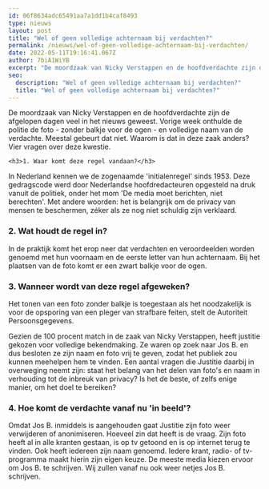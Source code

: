```yaml
---
id: 06f8634adc65491aa7a1dd1b4caf8493
type: nieuws
layout: post
title: "Wel of geen volledige achternaam bij verdachten?"
permalink: /nieuws/wel-of-geen-volledige-achternaam-bij-verdachten/
date: 2022-05-11T19:16:41.067Z
author: 7biA1WiYB
excerpt: "De moordzaak van Nicky Verstappen en de hoofdverdachte zijn de afgelopen dagen veel in het nieuws geweest. Vorige week onthulde de politie de foto - zonder balkje voor de ogen - en volledige naam van de verdachte. Meestal gebeurt dat niet. Waarom is dat in deze zaak anders? Vier vragen over deze kwestie.  "
seo:
  description: "Wel of geen volledige achternaam bij verdachten?"
  title: "Wel of geen volledige achternaam bij verdachten?"
---
```

De moordzaak van Nicky Verstappen en de hoofdverdachte zijn de afgelopen dagen veel in het nieuws geweest. Vorige week onthulde de politie de foto - zonder balkje voor de ogen - en volledige naam van de verdachte. Meestal gebeurt dat niet. Waarom is dat in deze zaak anders? Vier vragen over deze kwestie.  

    <h3>1. Waar komt deze regel vandaan?</h3>
<p>In Nederland kennen we de zogenaamde 'initialenregel' sinds 1953. Deze gedragscode werd door Nederlandse hoofdredacteuren opgesteld na druk vanuit de politiek, onder het mom 'De media moet berichten, niet berechten'. Met andere woorden: het is belangrijk om de privacy van mensen te beschermen, zéker als ze nog niet schuldig zijn verklaard.</p>
<h3>2. Wat houdt de regel in?</h3>
<p>In de praktijk komt het erop neer dat verdachten en veroordeelden worden genoemd met hun voornaam en de eerste letter van hun achternaam. Bij het plaatsen van de foto komt er een zwart balkje voor de ogen.</p>
<h3>3. Wanneer wordt van deze regel afgeweken?</h3>
<p>Het tonen van een foto zonder balkje is toegestaan als het noodzakelijk is voor de opsporing van een pleger van strafbare feiten, stelt de Autoriteit Persoonsgegevens.</p>
<p>Gezien de 100 procent match in de zaak van Nicky Verstappen, heeft justitie gekozen voor volledige bekendmaking. Ze waren op zoek naar Jos B. en dus besloten ze zijn naam en foto vrij te geven, zodat het publiek zou kunnen meehelpen hem te vinden. Een aantal vragen die Justitie daarbij in overweging neemt zijn: staat het belang van het delen van foto's en naam in verhouding tot de inbreuk van privacy? Is het de beste, of zelfs enige manier, om het doel te bereiken? </p>
<h3>4. Hoe komt de verdachte vanaf nu 'in beeld'?</h3>
<p>Omdat Jos B. inmiddels is aangehouden gaat Justitie zijn foto weer verwijderen of anonimiseren. Hoeveel zin dat heeft is de vraag. Zijn foto heeft al in alle kranten gestaan, is op tv getoond en is op internet terug te vinden. Ook heeft iedereen zijn naam genoemd. Iedere krant, radio- of tv-programma maakt hierin zijn eigen keuze. De meeste media kiezen ervoor om Jos B. te schrijven. Wij zullen vanaf nu ook weer netjes Jos B. schrijven. </p>  

